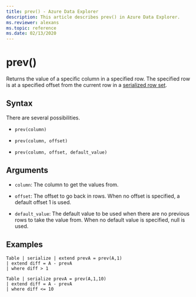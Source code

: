 ```yaml
---
title: prev() - Azure Data Explorer
description: This article describes prev() in Azure Data Explorer.
ms.reviewer: alexans
ms.topic: reference
ms.date: 02/13/2020
---
```

# prev()

Returns the value of a specific column in a specified row.
The specified row is at a specified offset from the current row in a [serialized row set](./windowsfunctions.md#serialized-row-set).

## Syntax

There are several possibilities.

* `prev(column)`

* `prev(column, offset)`

* `prev(column, offset, default_value)`

## Arguments

* `column`: The column to get the values from.

* `offset`: The offset to go back in rows. When no offset is specified, a default offset 1 is used.

* `default_value`: The default value to be used when there are no previous rows to take the value from. When no default value is specified, null is used.

## Examples

```kusto
Table | serialize | extend prevA = prev(A,1)
| extend diff = A - prevA
| where diff > 1

Table | serialize prevA = prev(A,1,10)
| extend diff = A - prevA
| where diff <= 10
```
